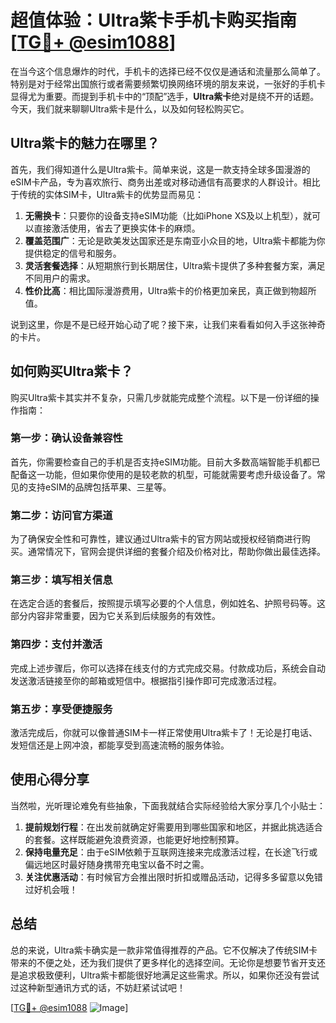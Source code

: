 # 超值体验：Ultra紫卡手机卡购买指南[[TG💪+ @esim1088](https://t.me/s/esim1088)]

在当今这个信息爆炸的时代，手机卡的选择已经不仅仅是通话和流量那么简单了。特别是对于经常出国旅行或者需要频繁切换网络环境的朋友来说，一张好的手机卡显得尤为重要。而提到手机卡中的“顶配”选手，**Ultra紫卡**绝对是绕不开的话题。今天，我们就来聊聊Ultra紫卡是什么，以及如何轻松购买它。

## Ultra紫卡的魅力在哪里？

首先，我们得知道什么是Ultra紫卡。简单来说，这是一款支持全球多国漫游的eSIM卡产品，专为喜欢旅行、商务出差或对移动通信有高要求的人群设计。相比于传统的实体SIM卡，Ultra紫卡的优势显而易见：

1. **无需换卡**：只要你的设备支持eSIM功能（比如iPhone XS及以上机型），就可以直接激活使用，省去了更换实体卡的麻烦。
2. **覆盖范围广**：无论是欧美发达国家还是东南亚小众目的地，Ultra紫卡都能为你提供稳定的信号和服务。
3. **灵活套餐选择**：从短期旅行到长期居住，Ultra紫卡提供了多种套餐方案，满足不同用户的需求。
4. **性价比高**：相比国际漫游费用，Ultra紫卡的价格更加亲民，真正做到物超所值。

说到这里，你是不是已经开始心动了呢？接下来，让我们来看看如何入手这张神奇的卡片。

## 如何购买Ultra紫卡？

购买Ultra紫卡其实并不复杂，只需几步就能完成整个流程。以下是一份详细的操作指南：

### 第一步：确认设备兼容性

首先，你需要检查自己的手机是否支持eSIM功能。目前大多数高端智能手机都已配备这一功能，但如果你使用的是较老款的机型，可能就需要考虑升级设备了。常见的支持eSIM的品牌包括苹果、三星等。

### 第二步：访问官方渠道

为了确保安全性和可靠性，建议通过Ultra紫卡的官方网站或授权经销商进行购买。通常情况下，官网会提供详细的套餐介绍及价格对比，帮助你做出最佳选择。

### 第三步：填写相关信息

在选定合适的套餐后，按照提示填写必要的个人信息，例如姓名、护照号码等。这部分内容非常重要，因为它关系到后续服务的有效性。

### 第四步：支付并激活

完成上述步骤后，你可以选择在线支付的方式完成交易。付款成功后，系统会自动发送激活链接至你的邮箱或短信中。根据指引操作即可完成激活过程。

### 第五步：享受便捷服务

激活完成后，你就可以像普通SIM卡一样正常使用Ultra紫卡了！无论是打电话、发短信还是上网冲浪，都能享受到高速流畅的服务体验。

## 使用心得分享

当然啦，光听理论难免有些抽象，下面我就结合实际经验给大家分享几个小贴士：

1. **提前规划行程**：在出发前就确定好需要用到哪些国家和地区，并据此挑选适合的套餐。这样既能避免浪费资源，也能更好地控制预算。
2. **保持电量充足**：由于eSIM依赖于互联网连接来完成激活过程，在长途飞行或偏远地区时最好随身携带充电宝以备不时之需。
3. **关注优惠活动**：有时候官方会推出限时折扣或赠品活动，记得多多留意以免错过好机会哦！

## 总结

总的来说，Ultra紫卡确实是一款非常值得推荐的产品。它不仅解决了传统SIM卡带来的不便之处，还为我们提供了更多样化的选择空间。无论你是想要节省开支还是追求极致便利，Ultra紫卡都能很好地满足这些需求。所以，如果你还没有尝试过这种新型通讯方式的话，不妨赶紧试试吧！

[[TG💪+ @esim1088](https://t.me/s/esim1088) ![Image](https://i.postimg.cc/4NQfJmqS/Snipaste-2025-05-13-00-14-12.png)]